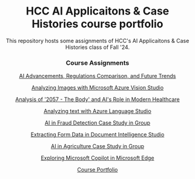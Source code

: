 <div align="center">

# HCC AI Applicaitons & Case Histories course portfolio
 
This repository hosts some assignments of HCC's AI Applicaitons & Case Histories class of Fall '24.

### Course Assignments

[AI Advancements, Regulations Comparison, and Future Trends](https://github.com/TLeonidas/AI-Applications-Course-Portfolio/blob/c9ceee9be149e4fbfecca90f29a632b0a07539ee/A02_Tales_AraujoLeonidas_ITAI%202372.pdf)

[Analyzing Images with Microsoft Azure Vision Studio](https://github.com/TLeonidas/AI-Applications-Course-Portfolio/blob/c9ceee9be149e4fbfecca90f29a632b0a07539ee/L02_Tales_AraujoLeonidas_ITAI2372.pdf)

[Analysis of '2057 - The Body' and AI's Role in Modern Healthcare](https://github.com/TLeonidas/AI-Applications-Course-Portfolio/blob/c9ceee9be149e4fbfecca90f29a632b0a07539ee/A03_Tales_AraujoLeonidas_ITAI%202372.pdf)

[Analyzing text with Azure Language Studio](https://github.com/TLeonidas/AI-Applications-Course-Portfolio/blob/7daa2783df18961c83fbdc6c243e29c84aa9f2f9/L03_Tales_AraujoLeonidas_ITAI2372.pdf)

[AI in Fraud Detection Case Study in Group](https://github.com/TLeonidas/AI-Applications-Course-Portfolio/blob/437e1d047225692f0921decdc32117960c97c31e/A04_group%205_Hillary%20Dreyer%20Bruton_%20ITAI%202372-1.pdf)

[Extracting Form Data in Document Intelligence Studio](https://github.com/TLeonidas/AI-Applications-Course-Portfolio/blob/437e1d047225692f0921decdc32117960c97c31e/L04_Tales_AraujoLeonidas_ITAI2372.pdf)

[AI in Agriculture Case Study in Group](https://github.com/TLeonidas/AI-Applications-Course-Portfolio/blob/437e1d047225692f0921decdc32117960c97c31e/Case%20Study%202_group%205_%20ITAI%202372-1.pdf)

[Exploring Microsoft Copilot in Microsoft Edge](https://github.com/TLeonidas/AI-Applications-Course-Portfolio/blob/437e1d047225692f0921decdc32117960c97c31e/L05_Tales_AraujoLeonidas_ITAI2372.pdf)

[Course Portfolio](https://github.com/TLeonidas/AI-Applications-and-Case-Histories-Course-Portfolio/blob/4b99b945c5ed722e6b6b61b7e63bf47fc7f1d5d8/AI_Applications_CoursePortfolio.pdf)

</div>
